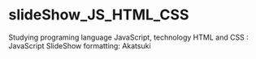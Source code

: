 # slideShow_JS_HTML_CSS
Studying programing language JavaScript, technology HTML and CSS : JavaScript SlideShow formatting: Akatsuki

